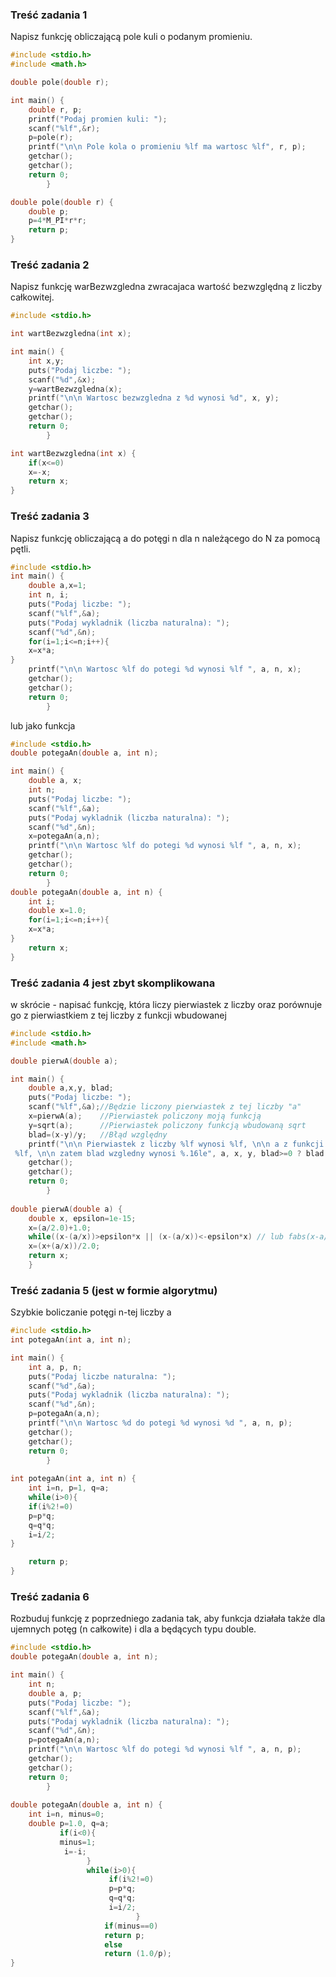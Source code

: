 ### Treść zadania 1
Napisz funkcję obliczającą pole kuli o podanym promieniu.

```c
#include <stdio.h>
#include <math.h>

double pole(double r);

int main() {
    double r, p;
    printf("Podaj promien kuli: ");
    scanf("%lf",&r);
    p=pole(r);
    printf("\n\n Pole kola o promieniu %lf ma wartosc %lf", r, p);
    getchar();
    getchar();
    return 0;
        }   

double pole(double r) {
    double p;
    p=4*M_PI*r*r;                                                          
    return p;    
}
```
### Treść zadania 2
Napisz funkcję warBezwzgledna zwracajaca wartość bezwzględną z liczby całkowitej.

```c
#include <stdio.h>

int wartBezwzgledna(int x);

int main() {
    int x,y;
    puts("Podaj liczbe: ");
    scanf("%d",&x);
    y=wartBezwzgledna(x);
    printf("\n\n Wartosc bezwzgledna z %d wynosi %d", x, y);
    getchar();
    getchar();
    return 0;
        }   

int wartBezwzgledna(int x) {
    if(x<=0)
    x=-x;
    return x;    
}
```

### Treść zadania 3
Napisz funkcję obliczającą a do potęgi n dla n należącego do N za pomocą pętli.

```c
#include <stdio.h>
int main() {
    double a,x=1;
    int n, i;
    puts("Podaj liczbe: ");
    scanf("%lf",&a);
    puts("Podaj wykladnik (liczba naturalna): ");
    scanf("%d",&n);
    for(i=1;i<=n;i++){
    x=x*a;
}
    printf("\n\n Wartosc %lf do potegi %d wynosi %lf ", a, n, x);
    getchar();
    getchar();
    return 0;
        }
```

lub jako funkcja

```c
#include <stdio.h>
double potegaAn(double a, int n);

int main() {
    double a, x;
    int n;
    puts("Podaj liczbe: ");
    scanf("%lf",&a);
    puts("Podaj wykladnik (liczba naturalna): ");
    scanf("%d",&n);
    x=potegaAn(a,n);
    printf("\n\n Wartosc %lf do potegi %d wynosi %lf ", a, n, x);
    getchar();
    getchar();
    return 0;
        }   
double potegaAn(double a, int n) {
    int i;
    double x=1.0;
    for(i=1;i<=n;i++){
    x=x*a;
}
    return x;
}
```

### Treść zadania 4 jest zbyt skomplikowana
w skrócie - napisać funkcję, która liczy pierwiastek z liczby oraz porównuje go z pierwiastkiem z tej liczby z funkcji wbudowanej

```c
#include <stdio.h>
#include <math.h>

double pierwA(double a);

int main() {
    double a,x,y, blad;
    puts("Podaj liczbe: ");
    scanf("%lf",&a);//Będzie liczony pierwiastek z tej liczby "a"
    x=pierwA(a);    //Pierwiastek policzony moją funkcją
    y=sqrt(a);      //Pierwiastek policzony funkcją wbudowaną sqrt
    blad=(x-y)/y;   //Błąd względny
    printf("\n\n Pierwiastek z liczby %lf wynosi %lf, \n\n a z funkcji sqrt() wynosi\
 %lf, \n\n zatem blad wzgledny wynosi %.16le", a, x, y, blad>=0 ? blad : -blad);
    getchar();
    getchar();
    return 0;
        }
        
double pierwA(double a) {
    double x, epsilon=1e-15;
    x=(a/2.0)+1.0;
    while((x-(a/x))>epsilon*x || (x-(a/x))<-epsilon*x) // lub fabs(x-a/x)>epsilon*x
    x=(x+(a/x))/2.0;
    return x;
    }
```

### Treść zadania 5 (jest w formie algorytmu)
Szybkie boliczanie potęgi n-tej liczby a

```c
#include <stdio.h>
int potegaAn(int a, int n);

int main() {
    int a, p, n;
    puts("Podaj liczbe naturalna: ");
    scanf("%d",&a);
    puts("Podaj wykladnik (liczba naturalna): ");
    scanf("%d",&n);
    p=potegaAn(a,n);
    printf("\n\n Wartosc %d do potegi %d wynosi %d ", a, n, p);
    getchar();
    getchar();
    return 0;
        }   
        
int potegaAn(int a, int n) {
    int i=n, p=1, q=a;
    while(i>0){
    if(i%2!=0)
    p=p*q;
    q=q*q;
    i=i/2;
}

    return p;
}
```

### Treść zadania 6
Rozbuduj funkcję z poprzedniego zadania tak, aby funkcja działała także dla ujemnych potęg (n całkowite) i dla a będących typu double.

```c
#include <stdio.h>
double potegaAn(double a, int n);

int main() {
    int n;
    double a, p;
    puts("Podaj liczbe: ");
    scanf("%lf",&a);
    puts("Podaj wykladnik (liczba naturalna): ");
    scanf("%d",&n);
    p=potegaAn(a,n);
    printf("\n\n Wartosc %lf do potegi %d wynosi %lf ", a, n, p);
    getchar();
    getchar();
    return 0;
        }   
        
double potegaAn(double a, int n) {
    int i=n, minus=0;
    double p=1.0, q=a;
           if(i<0){
           minus=1;
            i=-i;
                 }
                 while(i>0){
                      if(i%2!=0)
                      p=p*q;
                      q=q*q;
                      i=i/2;
                            }
                     if(minus==0)             
                     return p;
                     else
                     return (1.0/p);
}
```

